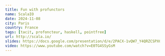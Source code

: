 ```yaml
---
title: Fun with profunctors
name: ScalaIO
date: 2024-11-08
city: Paris
country: France
tags: [tacit, profoncteur, haskell, pointfree]
url: http://scala.io/
slides: https://docs.google.com/presentation/d/e/2PACX-1vQW7_Y4QRZCSPX0o0G3RT7tCVAVYpY6j5fbAX4iT_WWNyV5XCv5zi850rDlb88PL0xdYfaupw1gm5d0/pub?start=false&loop=false&delayms=3000
video: https://www.youtube.com/watch?v=E0TG4SSyGsM
---
```

